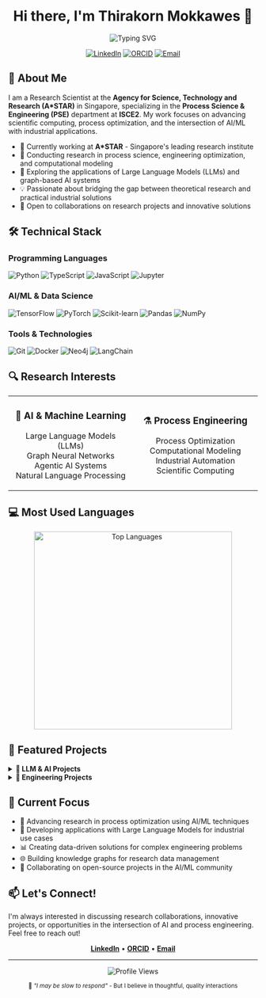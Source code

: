<div align="center">
  
# Hi there, I'm Thirakorn Mokkawes 👋

<img src="https://readme-typing-svg.herokuapp.com?font=Fira+Code&size=22&pause=1000&color=2E86AB&center=true&vCenter=true&width=440&lines=Research+Scientist+at+A*STAR;PSE+%7C+ISCE2+Researcher;AI+%26+Machine+Learning+Enthusiast;Open+Source+Contributor" alt="Typing SVG" />

<p align="center">
  <a href="https://www.linkedin.com/in/thirakorn-mokkawes/"><img src="https://img.shields.io/badge/LinkedIn-0077B5?style=for-the-badge&logo=linkedin&logoColor=white" alt="LinkedIn"></a>
  <a href="https://orcid.org/0000-0002-0361-4556"><img src="https://img.shields.io/badge/ORCID-A6CE39?style=for-the-badge&logo=orcid&logoColor=white" alt="ORCID"></a>
  <a href="mailto:thirakorn_mokkawes@isce2.a-star.edu.sg"><img src="https://img.shields.io/badge/Email-D14836?style=for-the-badge&logo=gmail&logoColor=white" alt="Email"></a>
</p>

</div>

## 🔬 About Me

I am a Research Scientist at the **Agency for Science, Technology and Research (A*STAR)** in Singapore, specializing in the **Process Science & Engineering (PSE)** department at **ISCE2**. My work focuses on advancing scientific computing, process optimization, and the intersection of AI/ML with industrial applications.

- 🏢 Currently working at **A*STAR** - Singapore's leading research institute
- 🔭 Conducting research in process science, engineering optimization, and computational modeling
- 🌱 Exploring the applications of Large Language Models (LLMs) and graph-based AI systems
- 💡 Passionate about bridging the gap between theoretical research and practical industrial solutions
- 🤝 Open to collaborations on research projects and innovative solutions

## 🛠️ Technical Stack

### Programming Languages
<p align="left">
  <img src="https://img.shields.io/badge/Python-3776AB?style=for-the-badge&logo=python&logoColor=white" alt="Python">
  <img src="https://img.shields.io/badge/TypeScript-007ACC?style=for-the-badge&logo=typescript&logoColor=white" alt="TypeScript">
  <img src="https://img.shields.io/badge/JavaScript-F7DF1E?style=for-the-badge&logo=javascript&logoColor=black" alt="JavaScript">
  <img src="https://img.shields.io/badge/Jupyter-F37626?style=for-the-badge&logo=jupyter&logoColor=white" alt="Jupyter">
</p>

### AI/ML & Data Science
<p align="left">
  <img src="https://img.shields.io/badge/TensorFlow-FF6F00?style=for-the-badge&logo=tensorflow&logoColor=white" alt="TensorFlow">
  <img src="https://img.shields.io/badge/PyTorch-EE4C2C?style=for-the-badge&logo=pytorch&logoColor=white" alt="PyTorch">
  <img src="https://img.shields.io/badge/scikit--learn-F7931E?style=for-the-badge&logo=scikit-learn&logoColor=white" alt="Scikit-learn">
  <img src="https://img.shields.io/badge/Pandas-150458?style=for-the-badge&logo=pandas&logoColor=white" alt="Pandas">
  <img src="https://img.shields.io/badge/NumPy-013243?style=for-the-badge&logo=numpy&logoColor=white" alt="NumPy">
</p>

### Tools & Technologies
<p align="left">
  <img src="https://img.shields.io/badge/Git-F05032?style=for-the-badge&logo=git&logoColor=white" alt="Git">
  <img src="https://img.shields.io/badge/Docker-2496ED?style=for-the-badge&logo=docker&logoColor=white" alt="Docker">
  <img src="https://img.shields.io/badge/Neo4j-008CC1?style=for-the-badge&logo=neo4j&logoColor=white" alt="Neo4j">
  <img src="https://img.shields.io/badge/LangChain-121212?style=for-the-badge&logo=chainlink&logoColor=white" alt="LangChain">
</p>

## 🔍 Research Interests

<table>
  <tr>
    <td align="center" width="50%">
      <h3>🧠 AI & Machine Learning</h3>
      <p>Large Language Models (LLMs)<br>Graph Neural Networks<br>Agentic AI Systems<br>Natural Language Processing</p>
    </td>
    <td align="center" width="50%">
      <h3>⚗️ Process Engineering</h3>
      <p>Process Optimization<br>Computational Modeling<br>Industrial Automation<br>Scientific Computing</p>
    </td>
  </tr>
</table>

## 💻 Most Used Languages

<div align="center">
  <img src="https://github-readme-stats.vercel.app/api/top-langs/?username=thirakorn-mokkawes-59&layout=compact&theme=tokyonight&hide_border=true&bg_color=1a1b27" alt="Top Languages" width="400">
</div>

## 🚀 Featured Projects

<details>
<summary><b>🤖 LLM & AI Projects</b></summary>

### [1.5-Pints](https://github.com/thirakorn-mokkawes-59/1.5-Pints)
*Forked from pints-team/pints*
- Exploring compact LLM implementations
- Investigating efficient model architectures
- Contributing to open-source AI research

### [LLM Graph Builder](https://github.com/thirakorn-mokkawes-59/llm-graph-builder)
*Forked from neo4j-labs/llm-graph-builder*
- Building knowledge graphs from unstructured data using LLMs
- Integration with Neo4j for graph database management
- Applications in research data organization

### [LangGraph](https://github.com/thirakorn-mokkawes-59/langgraph)
*Forked from langchain-ai/langgraph*
- Developing language agent graphs
- Creating complex AI workflows
- Research in multi-agent systems

### [A2A Protocol](https://github.com/thirakorn-mokkawes-59/A2A)
*Forked from meta-llama/A2A*
- Investigating agentic communication protocols
- Building autonomous agent systems
- Research in AI agent coordination

</details>

<details>
<summary><b>🔧 Engineering Projects</b></summary>

### [KiCad PID Symbols](https://github.com/thirakorn-mokkawes-59/kicad_pid)
*Forked from UoBRocketry/kicad_pid*
- P&ID symbols for engineering design
- Supporting university rocketry teams
- Technical documentation and standards

</details>

## 🎯 Current Focus

- 🔬 Advancing research in process optimization using AI/ML techniques
- 🤖 Developing applications with Large Language Models for industrial use cases
- 📊 Creating data-driven solutions for complex engineering problems
- 🌐 Building knowledge graphs for research data management
- 👥 Collaborating on open-source projects in the AI/ML community

## 📫 Let's Connect!

I'm always interested in discussing research collaborations, innovative projects, or opportunities in the intersection of AI and process engineering. Feel free to reach out!

<div align="center">
  
**[LinkedIn](https://www.linkedin.com/in/thirakorn-mokkawes/)** • **[ORCID](https://orcid.org/0000-0002-0361-4556)** • **[Email](mailto:thirakorn_mokkawes@isce2.a-star.edu.sg)**

---

<img src="https://komarev.com/ghpvc/?username=thirakorn-mokkawes-59&style=for-the-badge&color=2E86AB" alt="Profile Views">

<sub>💭 *"I may be slow to respond"* - But I believe in thoughtful, quality interactions</sub>

</div>